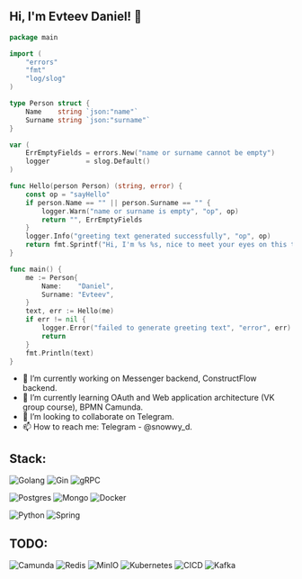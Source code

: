 ## Hi, I'm Evteev Daniel! 👋

```go
package main

import (
	"errors"
	"fmt"
	"log/slog"
)

type Person struct {
	Name    string `json:"name"`
	Surname string `json:"surname"`
}

var (
	ErrEmptyFields = errors.New("name or surname cannot be empty")
	logger         = slog.Default()
)

func Hello(person Person) (string, error) {
	const op = "sayHello"
	if person.Name == "" || person.Surname == "" {
		logger.Warn("name or surname is empty", "op", op)
		return "", ErrEmptyFields
	}
	logger.Info("greeting text generated successfully", "op", op)
	return fmt.Sprintf("Hi, I'm %s %s, nice to meet your eyes on this text yo!\n", person.Name, person.Surname), nil
}

func main() {
	me := Person{
		Name:    "Daniel",
		Surname: "Evteev",
	}
	text, err := Hello(me)
	if err != nil {
		logger.Error("failed to generate greeting text", "error", err)
		return
	}
	fmt.Println(text)
}
```

- 🔭 I’m currently working on Messenger backend, ConstructFlow backend.
- 🌱 I’m currently learning OAuth and Web application architecture (VK group course), BPMN Camunda.
- 👯 I’m looking to collaborate on Telegram.
- 📫 How to reach me: Telegram - @snowwy_d.

## Stack:
<p>
 	<img alt="Golang" src="https://img.shields.io/badge/Go-Intermediate-%2300508A" />
 	<img alt="Gin" src="https://img.shields.io/badge/Gin-REST-%2300538A" />
 	<img alt="gRPC" src="https://img.shields.io/badge/Go-gRPC-%23003357"/>
</p>
<p>
  	<img alt="Postgres" src="https://img.shields.io/badge/PostgreSQL-Basics-%230033CC" />
  	<img alt="Mongo" src="https://img.shields.io/badge/Mongo-DB-%23006600" />	
  	<img alt="Docker" src="https://img.shields.io/badge/Docker-%2BDB-%230011AA"/>
</p>
<p>
  	<img alt="Python" src="https://img.shields.io/badge/Python-Basics-yellow" />
  	<img alt="Spring" src="https://img.shields.io/badge/Java-Spring-orange" />
</p>

## TODO:
<p>
	<img alt="Camunda" src="https://img.shields.io/badge/Camunda-BPMN-%23FF1155" />
	<img alt="Redis" src="https://img.shields.io/badge/Redis-%23AA1111" />
	<img alt="MinIO" src="https://img.shields.io/badge/MinIO-S3-%23c20020" />
  	<img alt="Kubernetes" src="https://img.shields.io/badge/K8S-%230011AA" />
  	<img alt="CICD" src="https://img.shields.io/badge/Github-Actions-%23111111" />
  	<img alt="Kafka" src="https://img.shields.io/badge/Apache-Kafka-%23FFFFFF" />
</p>
